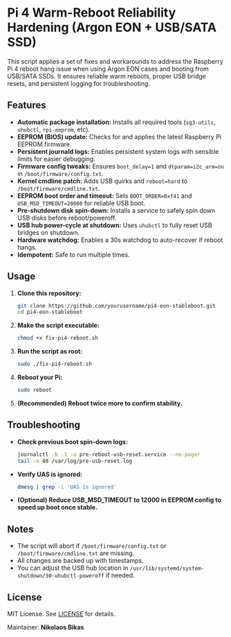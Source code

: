 # Pi 4 Warm-Reboot Reliability Hardening (Argon EON + USB/SATA SSD)

This script applies a set of fixes and workarounds to address the Raspberry Pi 4 reboot hang issue when using Argon EON cases and booting from USB/SATA SSDs. It ensures reliable warm reboots, proper USB bridge resets, and persistent logging for troubleshooting.

## Features

- **Automatic package installation:** Installs all required tools (`sg3-utils`, `uhubctl`, `rpi-eeprom`, etc).
- **EEPROM (BIOS) update:** Checks for and applies the latest Raspberry Pi EEPROM firmware.
- **Persistent journald logs:** Enables persistent system logs with sensible limits for easier debugging.
- **Firmware config tweaks:** Ensures `boot_delay=1` and `dtparam=i2c_arm=on` in `/boot/firmware/config.txt`.
- **Kernel cmdline patch:** Adds USB quirks and `reboot=hard` to `/boot/firmware/cmdline.txt`.
- **EEPROM boot order and timeout:** Sets `BOOT_ORDER=0xf41` and `USB_MSD_TIMEOUT=20000` for reliable USB boot.
- **Pre-shutdown disk spin-down:** Installs a service to safely spin down USB disks before reboot/poweroff.
- **USB hub power-cycle at shutdown:** Uses `uhubctl` to fully reset USB bridges on shutdown.
- **Hardware watchdog:** Enables a 30s watchdog to auto-recover if reboot hangs.
- **Idempotent:** Safe to run multiple times.

## Usage

1. **Clone this repository:**
   ```sh
   git clone https://github.com/yourusername/pi4-eon-stableboot.git
   cd pi4-eon-stableboot
   ```

2. **Make the script executable:**
   ```sh
   chmod +x fix-pi4-reboot.sh
   ```

3. **Run the script as root:**
   ```sh
   sudo ./fix-pi4-reboot.sh
   ```

4. **Reboot your Pi:**
   ```sh
   sudo reboot
   ```

5. **(Recommended) Reboot twice more to confirm stability.**

## Troubleshooting

- **Check previous boot spin-down logs:**
  ```sh
  journalctl -b -1 -u pre-reboot-usb-reset.service --no-pager
  tail -n 40 /var/log/pre-usb-reset.log
  ```

- **Verify UAS is ignored:**
  ```sh
  dmesg | grep -i 'UAS is ignored'
  ```

- **(Optional) Reduce USB_MSD_TIMEOUT to 12000 in EEPROM config to speed up boot once stable.**

## Notes

- The script will abort if `/boot/firmware/config.txt` or `/boot/firmware/cmdline.txt` are missing.
- All changes are backed up with timestamps.
- You can adjust the USB hub location in `/usr/lib/systemd/system-shutdown/30-uhubctl-poweroff` if needed.

## License

MIT License. See [LICENSE](LICENSE) for details.

Maintainer: **Nikolaos Bikas**
